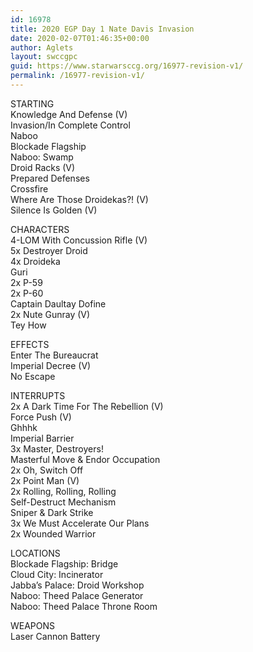 ```yaml
---
id: 16978
title: 2020 EGP Day 1 Nate Davis Invasion
date: 2020-02-07T01:46:35+00:00
author: Aglets
layout: swccgpc
guid: https://www.starwarsccg.org/16977-revision-v1/
permalink: /16977-revision-v1/
---
```

STARTING  
Knowledge And Defense (V)  
Invasion/In Complete Control  
Naboo  
Blockade Flagship  
Naboo: Swamp  
Droid Racks (V)  
Prepared Defenses  
Crossfire  
Where Are Those Droidekas?! (V)  
Silence Is Golden (V)

CHARACTERS  
4-LOM With Concussion Rifle (V)  
5x Destroyer Droid  
4x Droideka  
Guri  
2x P-59  
2x P-60  
Captain Daultay Dofine  
2x Nute Gunray (V)  
Tey How

EFFECTS  
Enter The Bureaucrat  
Imperial Decree (V)  
No Escape

INTERRUPTS  
2x A Dark Time For The Rebellion (V)  
Force Push (V)  
Ghhhk  
Imperial Barrier  
3x Master, Destroyers!  
Masterful Move & Endor Occupation  
2x Oh, Switch Off  
2x Point Man (V)  
2x Rolling, Rolling, Rolling  
Self-Destruct Mechanism  
Sniper & Dark Strike  
3x We Must Accelerate Our Plans  
2x Wounded Warrior

LOCATIONS  
Blockade Flagship: Bridge  
Cloud City: Incinerator  
Jabba&#8217;s Palace: Droid Workshop  
Naboo: Theed Palace Generator  
Naboo: Theed Palace Throne Room

WEAPONS  
Laser Cannon Battery